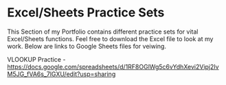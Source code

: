 # Excel/Sheets Practice Sets

This Section of my Portfolio contains different practice sets for vital Excel/Sheets functions. Feel free to download the Excel file to look at my work. Below are links to Google Sheets files for veiwing.

VLOOKUP Practice - https://docs.google.com/spreadsheets/d/1RF8OGlWg5c6vYdhXevi2Vipj2IvM5JG_fVA6s_7lGXU/edit?usp=sharing
